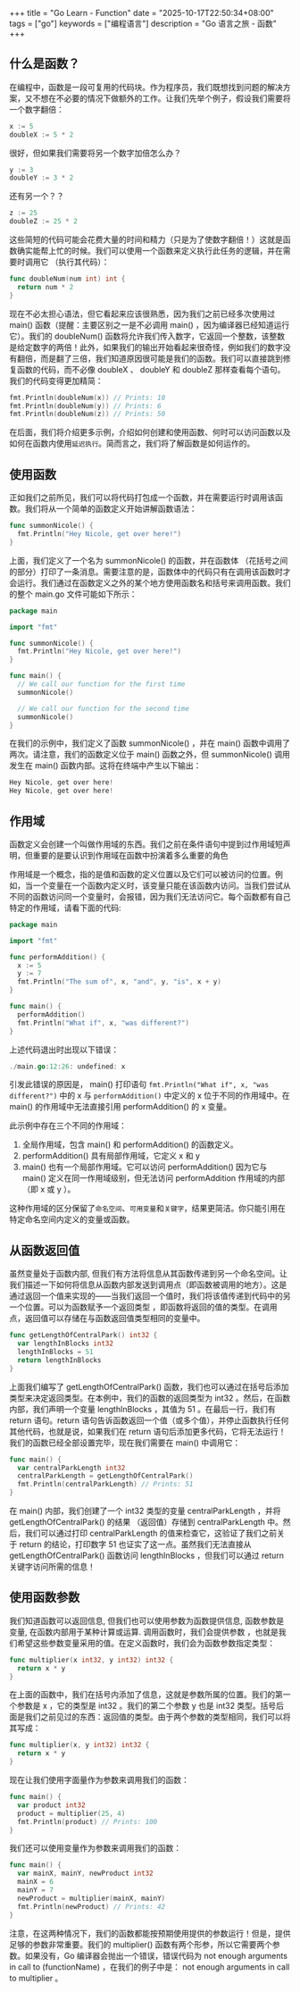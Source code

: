 +++
title = "Go Learn - Function"
date = "2025-10-17T22:50:34+08:00"
tags = ["go"]
keywords = ["编程语言"]
description = "Go 语言之旅 - 函数"
+++

## 什么是函数？

在编程中，函数是一段可复用的代码块。作为程序员，我们既想找到问题的解决方案，又不想在不必要的情况下做额外的工作。让我们先举个例子，假设我们需要将一个数字翻倍：

```go
x := 5
doubleX := 5 * 2
```

很好，但如果我们需要将另一个数字加倍怎么办？

```go
y := 3
doubleY := 3 * 2
```

还有另一个？？

```go
z := 25
doubleZ := 25 * 2
```

这些简短的代码可能会花费大量的时间和精力（只是为了使数字翻倍！）这就是函数确实能帮上忙的时候。我们可以使用一个函数来定义执行此任务的逻辑，并在需要时调用它 （执行其代码）：

```go
func doubleNum(num int) int {
  return num * 2
}
```

现在不必太担心语法，但它看起来应该很熟悉，因为我们之前已经多次使用过 main() 函数（提醒：主要区别之一是不必调用 main() ，因为编译器已经知道运行它）。我们的 doubleNum() 函数将允许我们传入数字，它返回一个整数，该整数是给定数字的两倍！此外，如果我们的输出开始看起来很奇怪，例如我们的数字没有翻倍，而是翻了三倍，我们知道原因很可能是我们的函数。我们可以直接跳到修复函数的代码，而不必像 doubleX 、 doubleY 和 doubleZ 那样查看每个语句。我们的代码变得更加精简：

```go
fmt.Println(doubleNum(x)) // Prints: 10
fmt.Println(doubleNum(y)) // Prints: 6
fmt.Println(doubleNum(z)) // Prints: 50
```

在后面，我们将介绍更多示例，介绍如何创建和使用函数、何时可以访问函数以及如何在函数内使用`延迟执行`。简而言之，我们将了解函数是如何运作的。

## 使用函数

正如我们之前所见，我们可以将代码打包成一个函数，并在需要运行时调用该函数。我们将从一个简单的函数定义开始讲解函数语法：

```go
func summonNicole() {
  fmt.Println("Hey Nicole, get over here!")
}
```

上面，我们定义了一个名为 summonNicole() 的函数，并在函数体 （花括号之间的部分）打印了一条消息。需要注意的是，函数体中的代码只有在调用该函数时才会运行。我们通过在函数定义之外的某个地方使用函数名和括号来调用函数。我们的整个 main.go 文件可能如下所示：

```go
package main

import "fmt"

func summonNicole() {
  fmt.Println("Hey Nicole, get over here!")
}

func main() {
  // We call our function for the first time
  summonNicole()

  // We call our function for the second time
  summonNicole()
}
```

在我们的示例中，我们定义了函数 summonNicole() ，并在 main() 函数中调用了两次。请注意，我们的函数定义位于 main() 函数之外，但 summonNicole() 调用发生在 main() 函数内部。这将在终端中产生以下输出：

```go
Hey Nicole, get over here!
Hey Nicole, get over here!
```

## 作用域

函数定义会创建一个叫做作用域的东西。我们之前在条件语句中提到过作用域短声明，但重要的是要认识到作用域在函数中扮演着多么重要的角色

作用域是一个概念，指的是值和函数的定义位置以及它们可以被访问的位置。例如，当一个变量在一个函数内定义时，该变量只能在该函数内访问。当我们尝试从不同的函数访问同一个变量时，会报错，因为我们无法访问它。每个函数都有自己特定的作用域，请看下面的代码:

```go
package main

import "fmt"

func performAddition() {
  x := 5
  y := 7
  fmt.Println("The sum of", x, "and", y, "is", x + y)
}

func main() {
  performAddition()
  fmt.Println("What if", x, "was different?")
}
```

上述代码退出时出现以下错误：

```go
./main.go:12:26: undefined: x
```

引发此错误的原因是， main() 打印语句 `fmt.Println("What if", x, "was different?")` 中的 x 与 `performAddition()` 中定义的 x 位于不同的作用域中。在 main() 的作用域中无法直接引用 performAddition() 的 x 变量。

此示例中存在三个不同的作用域：

1. 全局作用域，包含 main() 和 performAddition() 的函数定义。
2. performAddition() 具有局部作用域，它定义 x 和 y
3. main() 也有一个局部作用域。它可以访问 performAddition() 因为它与 main() 定义在同一作用域级别，但无法访问 performAddition 作用域的内部（即 x 或 y ）。

这种作用域的区分保留了`命名空间`、`可用变量`和`关键字`，结果更简洁。你只能引用在特定命名空间内定义的变量或函数。

## 从函数返回值

虽然变量处于函数内部, 但我们有方法将信息从其函数传递到另一个命名空间。让我们描述一下如何将信息从函数内部发送到调用点（即函数被调用的地方）。这是通过返回一个值来实现的——当我们返回一个值时，我们将该值传递到代码中的另一个位置。可以为函数赋予一个返回类型 ，即函数将返回的值的类型。在调用点，返回值可以存储在与函数返回值类型相同的变量中。

```go
func getLengthOfCentralPark() int32 {
  var lengthInBlocks int32
  lengthInBlocks = 51
  return lengthInBlocks
}
```

上面我们编写了 getLengthOfCentralPark() 函数，我们也可以通过在括号后添加类型来决定返回类型。在本例中，我们的函数的返回类型为 int32 。然后，在函数内部，我们声明一个变量 lengthInBlocks ，其值为 51 。在最后一行，我们有 return 语句。return 语句告诉函数返回一个值（或多个值），并停止函数执行任何其他代码，也就是说，如果我们在 return 语句后添加更多代码，它将无法运行！我们的函数已经全部设置完毕，现在我们需要在 main() 中调用它：

```go
func main() {
  var centralParkLength int32
  centralParkLength = getLengthOfCentralPark()
  fmt.Println(centralParkLength) // Prints: 51
}
```

在 main() 内部，我们创建了一个 int32 类型的变量 centralParkLength ，并将 getLengthOfCentralPark() 的结果 （返回值）存储到 centralParkLength 中。然后，我们可以通过打印 centralParkLength 的值来检查它，这验证了我们之前关于 return 的结论，打印数字 51 也证实了这一点。虽然我们无法直接从 getLengthOfCentralPark() 函数访问 lengthInBlocks ，但我们可以通过 return 关键字访问所需的信息！

## 使用函数参数

我们知道函数可以返回信息, 但我们也可以使用参数为函数提供信息, 函数参数是变量, 在函数内部用于某种计算或运算. 调用函数时，我们会提供参数 ，也就是我们希望这些参数变量采用的值。在定义函数时，我们会为函数参数指定类型：

```go
func multiplier(x int32, y int32) int32 {
  return x * y
}
```

在上面的函数中，我们在括号内添加了信息，这就是参数所属的位置。我们的第一个参数是 x ，它的类型是 int32 。我们的第二个参数 y 也是 int32 类型。括号后面是我们之前见过的东西：返回值的类型。由于两个参数的类型相同，我们可以将其写成：

```go
func multiplier(x, y int32) int32 {
  return x * y
}
```

现在让我们使用字面量作为参数来调用我们的函数：

```go
func main() {
  var product int32
  product = multiplier(25, 4)
  fmt.Println(product) // Prints: 100
}
```

我们还可以使用变量作为参数来调用我们的函数：

```go
func main() {
  var mainX, mainY, newProduct int32
  mainX = 6
  mainY = 7
  newProduct = multiplier(mainX, mainY)
  fmt.Println(newProduct) // Prints: 42
}
```

注意，在这两种情况下，我们的函数都能按预期使用提供的参数运行！但是，提供足够的参数非常重要。我们的 multiplier() 函数有两个形参，所以它需要两个参数。如果没有，Go 编译器会抛出一个错误，错误代码为 not enough arguments in call to (functionName) ，在我们的例子中是： not enough arguments in call to multiplier 。
